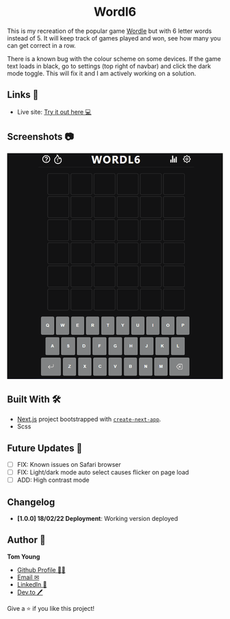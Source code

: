 <h1 align="center">Wordl6</h1>

This is my recreation of the popular game [Wordle](https://www.nytimes.com/games/wordle/index.html 'Link to Wordle') but with 6 letter words instead of 5. It will keep track of games played and won, see how many you can get correct in a row. 

There is a known bug with the colour scheme on some devices. If the game text loads in black, go to settings (top right of navbar) and click the dark mode toggle. This will fix it and I am actively working on a solution. 

## Links 🌟

- Live site: [Try it out here 💻](https://wordl6-9ykof8r3j-thethomasy.vercel.app/ 'Live View')

## Screenshots 📷

<p float="left">
  <img src="./screenshots/screenshot-GIF-desktop.gif">
<!--   <img src="./screenshots/screenshot-mobile.png" width="300px"> -->
</p>

## Built With 🛠

- [Next.js](https://nextjs.org/) project bootstrapped with [`create-next-app`](https://github.com/vercel/next.js/tree/canary/packages/create-next-app).
- Scss

## Future Updates 🎁

- [ ] FIX: Known issues on Safari browser
- [ ] FIX: Light/dark mode auto select causes flicker on page load
- [ ] ADD: High contrast mode

## Changelog

- **[1.0.0] 18/02/22 Deployment**: Working version deployed 

## Author 🧑

**Tom Young**

- [Github Profile 👨‍💻](https://github.com/TheThomasY)
- [Email ✉](mailto:tomyoungdev@gmail.com?subject=Hi 'Hi!')
- [LinkedIn 💼](https://www.linkedin.com/in/tom-young5555/)
- [Dev.to 🖊](https://dev.to/thetomy)

Give a ⭐️ if you like this project!



